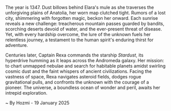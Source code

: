 
The year is 1347.  Dust billows behind Elara's mule as she traverses the unforgiving plains of Anatolia, her worn map clutched tight.  Rumors of a lost city, shimmering with forgotten magic, beckon her onward. Each sunrise reveals a new challenge: treacherous mountain passes guarded by bandits, scorching deserts devoid of water, and the ever-present threat of disease.  Yet, with every hardship overcome, the lure of the unknown fuels her relentless journey, a testament to the human spirit's enduring thirst for adventure.

Centuries later, Captain Rexa commands the starship *Stardust*, its hyperdrive humming as it leaps across the Andromeda galaxy. Her mission: to chart unmapped nebulae and search for habitable planets amidst swirling cosmic dust and the faint whispers of ancient civilizations.  Facing the vastness of space, Rexa navigates asteroid fields, dodges rogue gravitational pulls, and confronts the unknown with the courage of a pioneer.  The universe, a boundless ocean of wonder and peril, awaits her intrepid exploration.

~ By Hozmi - 19 January 2025
